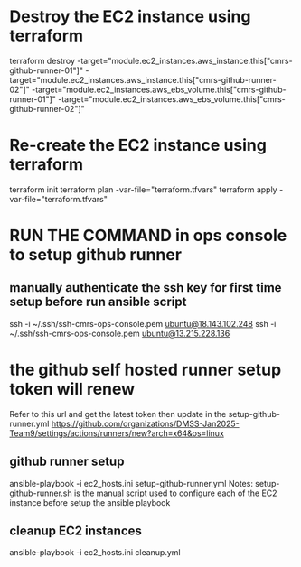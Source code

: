 # Destroy the EC2 instance using terraform
terraform  destroy -target="module.ec2_instances.aws_instance.this[\"cmrs-github-runner-01\"]"   -target="module.ec2_instances.aws_instance.this[\"cmrs-github-runner-02\"]"  -target="module.ec2_instances.aws_ebs_volume.this[\"cmrs-github-runner-01\"]"  -target="module.ec2_instances.aws_ebs_volume.this[\"cmrs-github-runner-02\"]"

# Re-create the EC2 instance using terraform
terraform init
terraform plan  -var-file="terraform.tfvars"
terraform apply -var-file="terraform.tfvars"

# RUN THE COMMAND in ops console to setup github runner

## manually authenticate the ssh key for first time setup before run ansible script
ssh -i ~/.ssh/ssh-cmrs-ops-console.pem ubuntu@18.143.102.248
ssh -i ~/.ssh/ssh-cmrs-ops-console.pem ubuntu@13.215.228.136

# the github self hosted runner setup token will renew
Refer to this url and get the latest token then update in the setup-github-runner.yml
https://github.com/organizations/DMSS-Jan2025-Team9/settings/actions/runners/new?arch=x64&os=linux

## github runner setup
ansible-playbook -i ec2_hosts.ini setup-github-runner.yml
Notes: setup-github-runner.sh is the manual script used to configure each of the EC2 instance before setup the ansible playbook

## cleanup EC2 instances
ansible-playbook -i ec2_hosts.ini cleanup.yml


